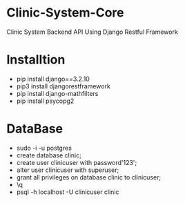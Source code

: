 # Clinic-System-Core
Clinic System  Backend API Using Django Restful Framework 

# Installtion
- pip install django==3.2.10
- pip3 install djangorestframework
- pip install django-mathfilters
- pip install psycopg2

# DataBase
- sudo -i -u postgres
- create database clinic;
- create user clinicuser with password'123';
- alter user clinicuser with superuser;
- grant all privileges on database clinic to clinicuser;
- \q
- psql -h localhost -U clinicuser clinic
